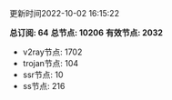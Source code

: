 更新时间2022-10-02 16:15:22

**总订阅: 64**
**总节点: 10206**
**有效节点: 2032**
- v2ray节点: 1702
- trojan节点: 104
- ssr节点: 10
- ss节点: 216

